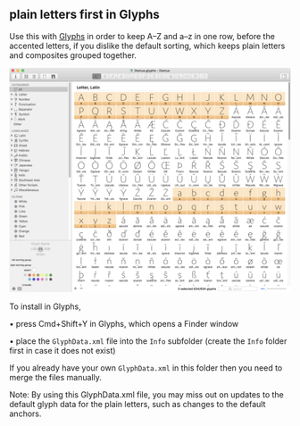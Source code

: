 ## plain letters first in Glyphs

Use this with [Glyphs](https://glyphsapp.com/) in order to keep A–Z and a–z in one row, before the accented letters, if you dislike the default sorting, which keeps plain letters and composites grouped together.

![plain letters first](plain_letters_first.png?raw=true)


To install in Glyphs,

• press Cmd+Shift+Y in Glyphs, which opens a Finder window

• place the `GlyphData.xml` file into the `Info` subfolder (create the `Info` folder first in case it does not exist)

If you already have your own `GlyphData.xml` in this folder then you need to merge the files manually.

Note: By using this GlyphData.xml file, you may miss out on updates to the default glyph data for the plain letters, such as changes to the default anchors.
